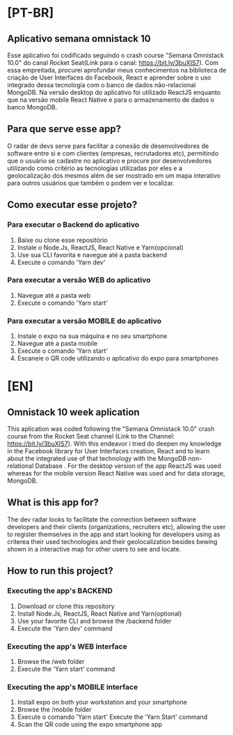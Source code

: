 # [PT-BR]
## Aplicativo semana omnistack 10
Esse aplicativo foi codificado seguindo o crash course "Semana Omnistack 10.0" do canal Rocket Seat(Link para o canal: https://bit.ly/3buXIS7). Com essa empreitada, procurei aprofundar meus conhecimentos na biblioteca de criação de User Interfaces do Facebook, React e aprender sobre o uso integrado dessa tecnologia com o banco de dados não-relacional MongoDB. Na versão desktop do aplicativo foi utilizado ReactJS enquanto que na versão mobile React Native e para o armazenamento de dados o banco MongoDB.

## Para que serve esse app?
O radar de devs serve para facilitar a conexão de desenvolvedores de software entre si e com clientes (empresas, recrutadores etc), permitindo que o usuário se cadastre no aplicativo e procure por desenvolvedores utilizando como critério as tecnologias utilizadas por eles e a geolocalização dos mesmos além de ser mostrado em um mapa interativo para outros usuários que também o podem ver e localizar.

## Como executar esse projeto?
### Para executar o **Backend** do aplicativo
1. Baixe ou clone esse repositório
2. Instale o Node.Js, ReactJS, React Native e Yarn(opcional)
3. Use sua CLI favorita e navegue até a pasta backend
4. Execute o comando 'Yarn dev'

### Para executar a versão **WEB** do aplicativo
1. Navegue até a pasta web
2. Execute o comando 'Yarn start'

### Para executar a versão **MOBILE** do aplicativo
1. Instale o expo na sua máquina e no seu smartphone
2. Navegue até a pasta mobile
3. Execute o comando 'Yarn start'
4. Escaneie o QR code utilizando o aplicativo do expo para smartphones

# [EN]
## Omnistack 10 week aplication
This aplication was coded following the "Semana Omnistack 10.0" crash course from the Rocket Seat channel (Link to the Channel: https://bit.ly/3buXIS7). With this endeavor i tried do deepen my knowledge in the Facebook library for User Interfaces creation, React and to learn about the integrated use of that technology with the MongoDB non-relational Database . For the desktop version of the app ReactJS was used whereas for the mobile version React Native was used and for data storage, MongoDB.

## What is this app for?
The dev radar looks to facilitate the connection between software developers and their clients (organizations, recruiters etc), allowing the user to register themselves in the app and start looking for developers using as criterea their used technologies and their geolocalization besides bewing shown in a interactive map for other users to see and locate.

## How to run this project?
### Executing the app's **BACKEND**
1. Download or clone this repository
2. Install Node.Js, ReactJS, React Native and Yarn(optional)
3. Use your favorite CLI and browse the /backend folder
4. Execute the 'Yarn dev' command

### Executing the app's **WEB** interface
1. Browse the /web folder
2. Execute the 'Yarn start' command

### Executing the app's **MOBILE** interface
1. Install expo on both your workstation and your smartphone
2. Browse the /mobile folder
3. Execute o comando 'Yarn start' Execute the 'Yarn Start' command
4. Scan the QR code using the expo smartphone app

